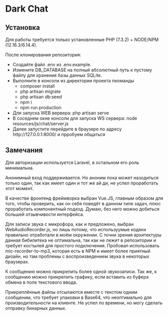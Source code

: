 # Dark Chat

## Установка

Для работы требуется только установленные PHP (7.3.2) + NODE/NPM (12.16.3/6.14.4).

После клонирования репозитория:

<ul>
	<li>Создайте файл .env из .env.example.</li>
	<li>Измените DB_DATABASE на полный абсолютный путь к пустому файлу для хранения базы данных SQLite.</li>
	<li>Выполните в консоли из директории проекта пкоманды
		<ul>
			<li>composer install</li>
			<li>php artisan migrate</li>
			<li>php artisan db:seed</li>
			<li>npm i</li>
			<li>npm run production</li>
		</ul>
	</li>
	<li>Для запуска WEB вервера: php artisan serve</li>
	<li>В соседнем окне консоли для запуска WS сервера: node resources/js/chat/server.js</li>
	<li>Далее запустите перейдите в браузере по адресу http://127.0.0.1:8000/ и прробуем общаться</li>
</ul>

## Замечания

Для авторизации используется Laravel, в остальном его роль минимальна.

Анонимный вход поддерживается.
Но аноним пока может назодиться только один, так как имеет один и тот же ай ди, не успел проработать этот момент.

В качестве фронтенд фреймворка выбран Vue.JS, главным образом для того, чтобы проверить, как он себя поведёт в данном типе задач, плюс проработать компонентный подход.
Думаю, без него можно добиться большей отзывчивости интерфейса.

Для записи звука с микрофора, как и предложено, выбран WebAudioRecorder.js, но лишь потому, что используумые кодеки правильно отработали в моём окружении. С точни зрения архитектуры данная бибилитека не оптимальна, так как не лежит в репозитории и требует костылей для простого подключения.
Пробовал использовать mic-recorder-to-mp3, которая есть в NPM и имеет более приятный дизайн, но там проблемы с воспроизведением звука в некоторых браузерах.

К сообщению можно прикрепить более одной звукозаписи.
Так же, к сообщению можно прикрепить графику, если вставить из буфера обмена в поле текстового ввода.

Прикреплённые файлы отсылаются вместе с текстом одним сообщеним, что требует упаковки в Base64, что неоптимально для производительности на клиенте. Не успел по времени, но могу сделать отправку бинарных данных.
